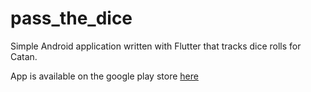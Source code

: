 # pass_the_dice

Simple Android application written with Flutter that tracks dice rolls for Catan.

App is available on the google play store [here](https://play.google.com/store/apps/details?id=com.grant.pass_the_dice)
